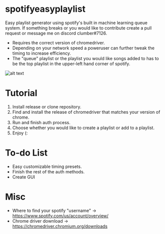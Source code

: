# spotifyeasyplaylist
Easy playlist generator using spotify's built in machine learning queue system. If something breaks or you would like to contribute create a pull request or message me 
on discord clumber#7126.

* Requires the correct version of chromedriver.
* Depending on your network speed a poweruser can further tweak the timing to increase efficiency.
* The "queue" playlist or the playlist you would like songs added to has to be the top playlist in the upper-left hand corner of spotify. 

![alt text](https://i.imgur.com/LIGD7Ys.png)

# Tutorial
1. Install release or clone repository. 
2. Find and install the release of chromedriver that matches your version of chrome. 
3. Run and finish auth process.
4. Choose whether you would like to create a playlist or add to a playlist. 
5. Enjoy (:

# To-do List
* Easy customizable timing presets.
* Finish the rest of the auth methods. 
* Create GUI

# Misc
* Where to find your spotify "username" -> https://www.spotify.com/us/account/overview/
* Chrome driver download -> https://chromedriver.chromium.org/downloads

